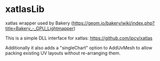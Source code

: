 # xatlasLib
xatlas wrapper used by Bakery (https://geom.io/bakery/wiki/index.php?title=Bakery_-_GPU_Lightmapper)

This is a simple DLL interface for xatlas: https://github.com/jpcy/xatlas

Additionally it also adds a "singleChart" option to AddUvMesh to allow packing existing UV layouts without re-arranging them.
